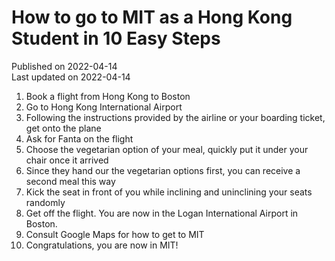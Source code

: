 # How to go to MIT as a Hong Kong Student in 10 Easy Steps
Published on 2022-04-14 \
Last updated on 2022-04-14

1. Book a flight from Hong Kong to Boston
2. Go to Hong Kong International Airport
3. Following the instructions provided by the airline or your boarding ticket, get onto the plane
4. Ask for Fanta on the flight
5. Choose the vegetarian option of your meal, quickly put it under your chair once it arrived
6. Since they hand our the vegetarian options first, you can receive a second meal this way
7. Kick the seat in front of you while inclining and uninclining your seats randomly
8. Get off the flight. You are now in the Logan International Airport in Boston.
9. Consult Google Maps for how to get to MIT
10. Congratulations, you are now in MIT!